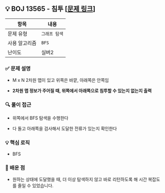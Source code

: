 ## 💡 BOJ 13565 - 침투 [[문제 링크](https://www.acmicpc.net/problem/13565)]

| 항목 | 내용 |
|------|------|
| 문제 유형 | `그래프 탐색` |
| 사용 알고리즘 | `BFS` |
| 난이도 | 실버2 |

### ✅ 문제 설명
- M x N 2차원 맵이 있고 위쪽은 바깥, 아래쪽은 안쪽임

- **2차원 맵 정보가 주어질 때, 위쪽에서 아래쪽으로 침투할 수 있는지 없는지 출력**

### 🔍 풀이 접근
- 위쪽에서 BFS 탐색을 수행한다

- 다 돌고 아래쪽을 검사해서 도달한 전류가 있는지 확인한다

### 💡 핵심 로직
- BFS

### 📌 배운 점
- 원하는 상태에 도달했을 때, 더 이상 탐색하지 않고 바로 리턴하도록 해 시간 복잡도를 줄일 수 있었습니다.